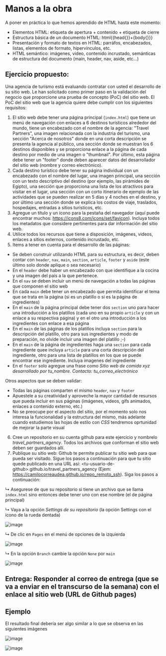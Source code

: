 # Manos a la obra

A poner en práctica lo que hemos aprendido de HTML hasta este momento:

<ul>
  <li>Elementos HTML: etiqueta de apertura + contenido + etiqueta de cierre</li>
  <li>Estructura básica de un documento HTML: html{{head{}}+{body{}}}</li>
  <li>Presentación y formato de textos en HTML: parráfos, encabezados, listas, elementos de formato, hipervínculos, etc.</li>
  <li>HTML semántico: imágenes, video, contenido incrustado, semánticas de estructura del documento (main, header, nav, aside, etc...)</li>
</ul>

## Ejercicio propuesto:

Una agencia de turismo está evaluando contratar con usted el desarrollo de su sitio web. Le han solicitado como primer paso en la validación del negocio que proporcione una prueba de concepto (PoC) del sitio web.
El PoC del sitio web que la agencia quiere debe cumplir con los siguientes requisitos:

1. El sitio web debe tener una página principal (<code>index.html</code>) que tiene un menú de navegación con enlaces a 6 destinos turísticos alrededor del mundo, tiene un encabezado con el nombre de la agencia: "Travel Partners", una imagen relacionada con la industria del turismo, una sección "Acerca de nosotros" donde en una corta descripción se presenta la agencia al público, una sección donde se muestran los 6 destinos disponibles y se proporciona enlace a la página de cada destino por medio de una imagen o "thumbnail". Por último, esta página debe tener un "footer" donde deben aparecer datos del desarrollador del sitio web (nombre y correo electrónico).
2. Cada destino turístico debe tener su página individual con un encabezado con el nombre del lugar, una imagen principal, una sección con un texto descriptivo del destino (por ejemplo, las pirámides de Egipto), una sección que proporciona una lista de los atractivos para visitar en el lugar, una sección con un corto itinerario de ejemplo de las actividades que se pueden realizar en 5 días y 4 noches en el destino, y por último una sección donde se explica los costos de viaje, traslados, hospedajes, entradas a sitios turísticos, etc.
3. Agregue un título y un ícono para la pestaña del navegador (aquí puede encontrar muchos: https://icons8.com/icons/set/favicon). Incluya todos los metadatos que considere pertinentes para dar información del sitio web.
4. Utilice todos los recursos que tiene a disposición, imágenes, videos, enlaces a sitios externos, contenido incrustado, etc.
5. Items a tener en cuenta para el desarrollo de las páginas:
<ul>
  <li>Se deben construir utilizando HTML para su estructura, es decir, deben contar con <code>header</code>, <code>nav</code>, <code>main</code>, <code>section</code>, <code>article</code>, <code>footer</code> y <code>aside</code> (este último solo donde aplique o sea necesario)</li>
  <li>En el <code>header</code> debe haber un encabezado con que identifique a la cocina y una imagen del país a la que pertenece.</li>
  <li>En el <code>nav</code> se deben incluir un menú de navegación a todas las páginas que componen el sitio web</li>
  <li>En cada <code>main</code> debe tener un encabezado que permita identificar el tema que se trata en la página (si es un platillo o si es la página de ingredientes)</li>
  <li>En el <code>main</code> de la página principal debe tener dos <code>section</code> uno para hacer una introducción a los platillos (cada uno en su propio <code>article</code> y con un enlace a su respectiva página) y en el otro una introducción a los ingredientes con enlace a esa página</li>
  <li>En el <code>main</code> de las páginas de los platillos incluya <code>section</code> para la descripción del platillo, otro para sus ingredientes y modo de preparación, no olvide incluir una imagen del platillo ;-)</li>
  <li>En el <code>main</code> de la página de ingredientes haga una <code>section</code> para cada ingrediente quee incluya <code>article</code> para una corta descripción del ingrediente, otro para una lista de platillos en los que se puede encontrar ese ingrediente. Incluya imagenes del ingrediente</li>
  <li>En el <code>footer</code> solo agregue una frase como <i>Sitio web de comida xyz desarrollado por tu_nombre. Contacto: tu_correo_electrónico</i></li>  
</ul>

Otros aspectos que se deben validar:
<ul>
<li>Todas las páginas comparten el mismo <code>header</code>, <code>nav</code> y <code>footer</code></li>
<li>Apuestele a su creatividad y aproveche la mayor cantidad de resursos que pueda incluir en sus páginas (imágenes, videos, gifs animados, enlaces a contenido externo, etc.)</li>
<li>No se preocupe por el aspecto del sitio, por el momento solo nos interesa la funcionalidad y la estructura del mismo, más adelante cuando estudiemos las hojas de estilo con <i>CSS</i> tendremos oprtunidad de mejorar la parte visual</li>
</ul>

6. Cree un repositorio en su cuenta github para este ejercicio y nombrelo <i>travel_partners_agency</i>. Todos los archivos que conforman el sitio web deben ser guardados allí.
7. Publique su sitio web: Github te permite publicar tu sitio web para que pueda ser visitado. Sigue los pasos a continuación para que tu sitio quede publicado en una URL así: &lt;tu-usuario-de-github&gt;.github.io/travel_partners_agency (Ejem: https://camilocorreaudea.github.io/repo_remoto_ssh). Siga los pasos a continuación:
<p>&#8627; Asegurese de que su repositorio si tiene un archivo que se llama <code>index.html</code> sino entonces debe tener uno con ese nombre (el de página principal)</p>
<p>&#8627; Vaya a la opción <i>Settings de su repositorio</i> (la opción Settings con el ícono de la rueda dentada)</p> 

![image](https://github.com/camilocorreaUdeA/Programacion_Web_2023_2/assets/42076547/7a41b02c-b674-499e-8b01-8b69d0b19d6f)

<p>&#8627; De clic en <code>Pages</code> en el menú de opciones de la izquierda</p>

![image](https://github.com/camilocorreaUdeA/Programacion_Web_2023_2/assets/42076547/15b6de10-f045-45a4-929b-811cb6eb31cc)

<p>&#8627; En la opción <code>Branch</code> cambie la opción <code>None</code> por <code>main</code></p>

![image](https://github.com/camilocorreaUdeA/Programacion_Web_2023_2/assets/42076547/5095e78e-7e8c-405d-a1a1-d92d2b69156e)

## Entrega: Responder al correo de entrega (que se va a enviar en el transcurso de la semana) con el enlace al sitio web (URL de Github pages)

## Ejemplo

El resultado final debería ser algo similar a lo que se observa en las siguientes imágenes

![image](https://github.com/camilocorreaUdeA/Programacion_Web_2024_1/assets/42076547/30f4c9ee-32b2-4401-a086-a83b5c844f6a)

![image](https://github.com/camilocorreaUdeA/Programacion_Web_2024_1/assets/42076547/ae74ae21-dae3-44c5-9ce4-aed35bcf2834)




